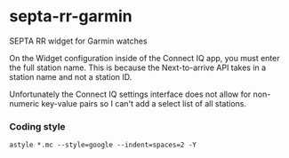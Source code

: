 # septa-rr-garmin
SEPTA RR widget for Garmin watches

On the Widget configuration inside of the Connect IQ app, you must enter the full station name. This is because the Next-to-arrive API takes in a station name and not a station ID.

Unfortunately the Connect IQ settings interface does not allow for non-numeric key-value pairs so I can't add a select list of all stations.

### Coding style

`astyle *.mc --style=google --indent=spaces=2 -Y`
